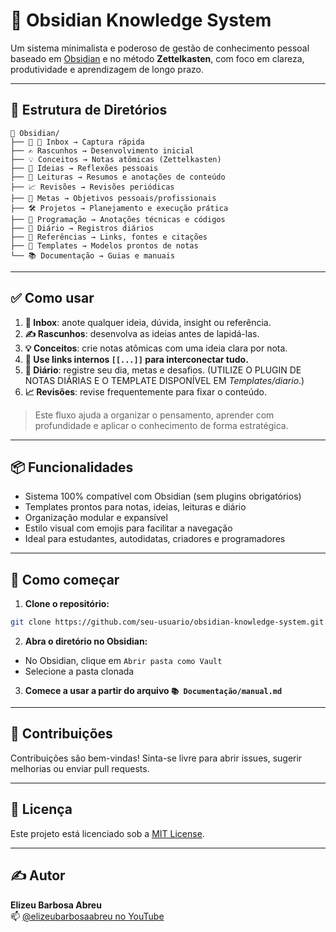 # 🧠 Obsidian Knowledge System

Um sistema minimalista e poderoso de gestão de conhecimento pessoal baseado em [Obsidian](https://obsidian.md) e no método **Zettelkasten**, com foco em clareza, produtividade e aprendizagem de longo prazo.

---

## 📂 Estrutura de Diretórios

```
📂 Obsidian/
├── 📂 📂 Inbox → Captura rápida
├── ✍️ Rascunhos → Desenvolvimento inicial
├── 💡 Conceitos → Notas atômicas (Zettelkasten)
├── 🧠 Ideias → Reflexões pessoais
├── 📘 Leituras → Resumos e anotações de conteúdo
├── 📈 Revisões → Revisões periódicas
├── 🎯 Metas → Objetivos pessoais/profissionais
├── 🛠️ Projetos → Planejamento e execução prática
├── 🤖 Programação → Anotações técnicas e códigos
├── 📅 Diário → Registros diários
├── 🔗 Referências → Links, fontes e citações
├── 🔗 Templates → Modelos prontos de notas
└── 📚 Documentação → Guias e manuais
```

---

## ✅ Como usar

1. **📂 Inbox**: anote qualquer ideia, dúvida, insight ou referência.
2. **✍️ Rascunhos**: desenvolva as ideias antes de lapidá-las.
3. **💡 Conceitos**: crie notas atômicas com uma ideia clara por nota.
4. **🔗 Use links internos `[[...]]` para interconectar tudo.**
5. **📅 Diário**: registre seu dia, metas e desafios. (UTILIZE O PLUGIN DE NOTAS DIÁRIAS E O TEMPLATE DISPONÍVEL EM *Templates/diario*.)
6. **📈 Revisões**: revise frequentemente para fixar o conteúdo.

> Este fluxo ajuda a organizar o pensamento, aprender com profundidade e aplicar o conhecimento de forma estratégica.

---

## 📦 Funcionalidades

- Sistema 100% compatível com Obsidian (sem plugins obrigatórios)
- Templates prontos para notas, ideias, leituras e diário
- Organização modular e expansível
- Estilo visual com emojis para facilitar a navegação
- Ideal para estudantes, autodidatas, criadores e programadores

---

## 🚀 Como começar

1. **Clone o repositório:**

```bash
git clone https://github.com/seu-usuario/obsidian-knowledge-system.git
```

2. **Abra o diretório no Obsidian:**

- No Obsidian, clique em `Abrir pasta como Vault`
- Selecione a pasta clonada

3. **Comece a usar a partir do arquivo `📚 Documentação/manual.md`**

---

## 🤝 Contribuições

Contribuições são bem-vindas! Sinta-se livre para abrir issues, sugerir melhorias ou enviar pull requests.

---

## 📄 Licença

Este projeto está licenciado sob a [MIT License](LICENSE).

---

## ✍️ Autor

**Elizeu Barbosa Abreu**  
📫 [@elizeubarbosaabreu no YouTube](https://www.youtube.com/@elizeudev)  

